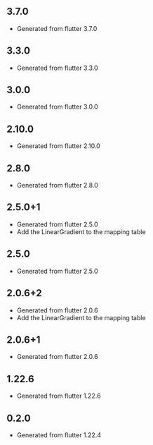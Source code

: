 ## 3.7.0
* Generated from flutter 3.7.0

## 3.3.0
* Generated from flutter 3.3.0

## 3.0.0
* Generated from flutter 3.0.0

## 2.10.0
* Generated from flutter 2.10.0

## 2.8.0
* Generated from flutter 2.8.0

## 2.5.0+1
* Generated from flutter 2.5.0
* Add the LinearGradient to the mapping table

## 2.5.0
* Generated from flutter 2.5.0

## 2.0.6+2
* Generated from flutter 2.0.6
* Add the LinearGradient to the mapping table

## 2.0.6+1
* Generated from flutter 2.0.6

## 1.22.6
* Generated from flutter 1.22.6

## 0.2.0
* Generated from flutter 1.22.4

